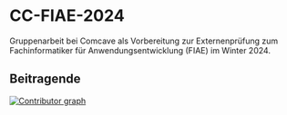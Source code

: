 # CC-FIAE-2024

Gruppenarbeit bei Comcave als Vorbereitung zur Externenprüfung zum
Fachinformatiker für Anwendungsentwicklung (FIAE) im Winter 2024.

## Beitragende

<a href="https//github.com/cc-fiae-2024/eventguru-app/graphs/contributors">
  <img alt="Contributor graph" src="https://contrib.rocks/image?repo=cc-fiae-2024/eventguru-app" />
</a>
